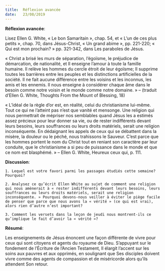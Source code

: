 ```yaml
---
title:  Réflexion avancée
date:   23/08/2019
---
```


**Réflexion avancée**: 

Lisez Ellen G. White, « Le bon Samaritain », chap. 54, et « L’un de ces plus petits », chap. 70, dans Jésus-Christ, « Un grand abime », pp. 221-220; « Qui est mon prochain? » pp. 321-342, dans Les paraboles de Jésus.

« Christ a brisé les murs de séparation, l’égoïsme, le préjudice de démarcation, de nationalité, et Il enseigne l’amour à toute la famille humaine. Il relève les hommes du cercle étroit de leur égoïsme; Il supprime toutes les barrières entre les peuples et les distinctions artificielles de la société. Il ne fait aucune différence entre les voisins et les inconnus, les amis et les ennemis. Il nous enseigne à considérer chaque âme dans le besoin comme notre voisin et le monde comme notre domaine. » – (traduit d’Ellen G. White, Thoughts From the Mount of Blessing, 18)

« L’idéal de la règle d’or est, en réalité, celui du christianisme lui-même. Tout ce qui ne l’atteint pas n’est que vanité et mensonge. Une religion qui nous permettrait de mépriser nos semblables quand Jésus les a estimés assez précieux pour leur donner sa vie, ou de rester indifférents devant leurs besoins, leurs souffrances ou leurs droits matériels, serait une religion inconséquente. En dédaignant les appels de ceux qui se débattent dans la misère, la douleur ou le péché, nous trahissons le Sauveur. C’est parce que les hommes portent le nom du Christ tout en reniant son caractère par leur conduite, que le christianisme a si peu de puissance dans le monde et que ce nom est blasphémé. » – Ellen G. White, Heureux ceux qui, p. 111.

**Discussion**:

`1. Lequel est votre favori parmi les passages étudiés cette semaine? Pourquoi?`

`2. Analysez ce qu’écrit Ellen White au sujet de comment une religion qui nous amènerait à « rester indifférents devant leurs besoins, leurs souffrances ou leurs droits matériels, serait une religion inconséquente. » Pourquoi devons-nous veiller à éviter le piège facile de penser que parce que nous avons la « vérité » (ce qui est vrai), alors rien d’autre n’est important?`

`3. Comment les versets dans la leçon de jeudi nous montrent-ils ce qu’implique le fait d’avoir la « vérité »?`

**Résumé**: 

Les enseignements de Jésus énoncent une façon différente de vivre pour ceux qui sont citoyens et agents du royaume de Dieu. S’appuyant sur le fondement de l’Écriture de l’Ancien Testament, Il élargit l’accent sur les soins aux pauvres et aux opprimés, en soulignant que Ses disciples doivent vivre comme des agents de compassion et de miséricorde alors qu’ils attendent Son retour. 
